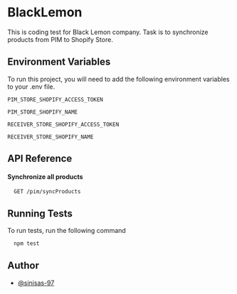 # BlackLemon

This is coding test for Black Lemon company. Task is to synchronize products from PIM to Shopify Store.


## Environment Variables

To run this project, you will need to add the following environment variables to your .env file.

`PIM_STORE_SHOPIFY_ACCESS_TOKEN`

`PIM_STORE_SHOPIFY_NAME`

`RECEIVER_STORE_SHOPIFY_ACCESS_TOKEN`

`RECEIVER_STORE_SHOPIFY_NAME`

## API Reference

#### Synchronize all products

```http
  GET /pim/syncProducts
```


## Running Tests

To run tests, run the following command

```bash
  npm test
```


## Author

- [@sinisas-97](https://www.github.com/sinisas-97)


